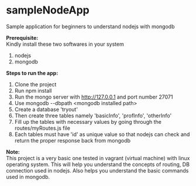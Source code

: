 # sampleNodeApp
Sample application for beginners to understand nodejs with mongodb

<b>Prerequisite:</b>    
Kindly install these two softwares in your system  
1. nodejs  
2. mongodb  

<b>Steps to run the app:</b>    
1. Clone the project  
2. Run npm install  
3. Run the mongo server with http://127.0.0.1 and port number 27071      
4. Use mongodb --dbpath \<mongodb installed path>  
5. Create a database 'tryout'   
6. Then create three tables namely 'basicInfo', 'profInfo', 'otherInfo'    
7. Fill up the tables with necessary values by going through the routes/myRoutes.js file  
8. Each tables must have 'id' as unique value so that nodejs can check and return the proper response back from mongodb  
  
<b>Note:</b>    
This project is a very basic one tested in vagrant (virtual machine) with linux operating system. This will help you understand the concepts of routing, DB connection used in nodejs. Also helps you understand the basic commands used in mongodb.
